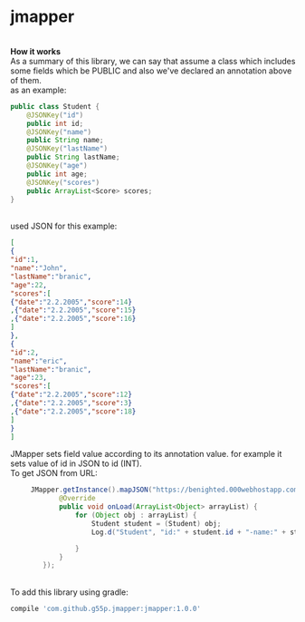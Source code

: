 # jmapper
<br/>
<b>How it works</b>
<br/>
As a summary of this library, we can say that assume a class which includes some fields which be PUBLIC and also we've declared an annotation above of them.
<br/>
as an example:

```java
public class Student {
    @JSONKey("id")
    public int id;
    @JSONKey("name")
    public String name;
    @JSONKey("lastName")
    public String lastName;
    @JSONKey("age")
    public int age;
    @JSONKey("scores")
    public ArrayList<Score> scores;
}
```
<br/>
used JSON for this example:
<br/>

```json
[
{
"id":1,
"name":"John",
"lastName":"branic",
"age":22,
"scores":[
{"date":"2.2.2005","score":14}
,{"date":"2.2.2005","score":15}
,{"date":"2.2.2005","score":16}
]
},
{
"id":2,
"name":"eric",
"lastName":"branic",
"age":23,
"scores":[
{"date":"2.2.2005","score":12}
,{"date":"2.2.2005","score":3}
,{"date":"2.2.2005","score":18}
]
}
]
```


JMapper sets field value according to its annotation value. for example it sets value of id in JSON to id (INT).<br/>
To get JSON from URL:
```java
     JMapper.getInstance().mapJSON("https://benighted.000webhostapp.com/jmapper/test.json", Student.class, new JMapper.IOnJSONLoaded() {
            @Override
            public void onLoad(ArrayList<Object> arrayList) {
                for (Object obj : arrayList) {
                    Student student = (Student) obj;
                    Log.d("Student", "id:" + student.id + "-name:" + student.name + "-lastName:" + student.lastName + "-age:" + student.age);

                }
            }
        });
```
<br/>
To add this library using gradle:

```groovy
compile 'com.github.g55p.jmapper:jmapper:1.0.0'
```


